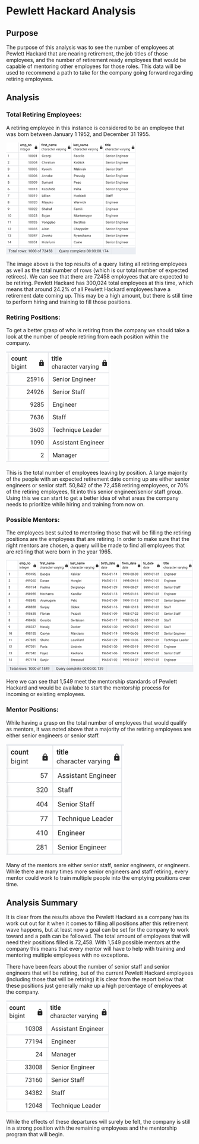 # Pewlett Hackard Analysis
## Purpose
The purpose of this analysis was to see the number of employees at Pewlett Hackard that are nearing retirement, the job titles of those employees, and the number of retirement ready employees that would be capable of mentoring other employees for those roles. This data will be used to recommend a path to take for the company going forward regarding retiring employees.

## Analysis
### Total Retiring Employees:
A retiring employee in this instance is considered to be an employee that was born between January 1 1952, and December 31 1955. 

<img src="https://github.com/sparrishmatt/Pewlett-Hackard-Analysis/blob/main/Resources/unique_titles.png" height="300">

The image above is the top results of a query listing all retiring employees as well as the total number of rows (which is our total number of expected retirees). We can see that there are 72458 employees that are expected to be retiring. Pewlett Hackard has 300,024 total employees at this time, which means that around 24.2% of all Pewlett Hackard employees have a retirement date coming up. This may be a high amount, but there is still time to perform hiring and training to fill those positions.

### Retiring Positions: 
To get a better grasp of who is retiring from the company we should take a look at the number of people retiring from each position within the company. 

<img src="https://github.com/sparrishmatt/Pewlett-Hackard-Analysis/blob/main/Resources/retiring_titles.png" height="300">


This is the total number of employees leaving by position. A large majority of the people with an expected retirement date coming up are either senior engineers or senior staff. 50,842 of the 72,458 retiring employees, or 70% of the retiring employees, fit into this senior engineer/senior staff group. Using this we can start to get a better idea of what areas the company needs to prioritize while hiring and training from now on. 

### Possible Mentors:
The employees best suited to mentoring those that will be filling the retiring positions are the employees that are retiring. In order to make sure that the right mentors are chosen, a query will be made to find all employees that are retiring that were born in the year 1965. 

<img src="https://github.com/sparrishmatt/Pewlett-Hackard-Analysis/blob/main/Resources/mentorship_title_list.png" height="300">

Here we can see that 1,549 meet the mentorship standards of Pewlett Hackard and would be availabe to start the mentorship process for incoming or existing employees. 

### Mentor Positions:
While having a grasp on the total number of employees that would qualify as mentors, it was noted above that a majority of the retiring employees are either senior engineers or senior staff.

<img src="https://github.com/sparrishmatt/Pewlett-Hackard-Analysis/blob/main/Resources/mentorship_titles.png" height="300">

Many of the mentors are either senior staff, senior engineers, or engineers. While there are many times more senior engineers and staff retiring, every mentor could work to train multiple people into the emptying positions over time. 

## Analysis Summary
It is clear from the results above the Pewlett Hackard as a company has its work cut out for it when it comes to filling all positions after this retirement wave happens, but at least now a goal can be set for the company to work toward and a path can be followed. The total amount of employees that will need their positions filled is 72,458. With 1,549 possible mentors at the company this means that every mentor will have to help with training and mentoring multiple employees with no exceptions. 

There have been fears about the number of senior staff and senior engineers that will be retiring, but of the current Pewlett Hackard employees (including those that will be retiring) it is clear from the report below that these positions just generally make up a high percentage of employees at the company. 

<img src="https://github.com/sparrishmatt/Pewlett-Hackard-Analysis/blob/main/Resources/total_titles.png" height="300">

While the effects of these departures will surely be felt, the company is still in a strong position with the remaining employees and the mentorship program that will begin.
